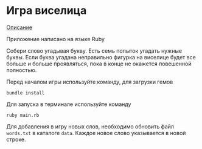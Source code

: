 # Игра виселица

[Описание](https://ru.wikipedia.org/wiki/Виселица_(игра))

Приложение написано на языке Ruby

Собери слово угадывая букву.
Есть семь попыток угадать нужные буквы.
Если буква угадана неправильно фигурка на виселице будет все больше и больше проявляться, пока в конце не окажется повешенной полностью.

Перед началом игры используйте команду, для загрузки гемов
```
bundle install
```
Для запуска в терминале используйте команду
```
ruby main.rb
```

Для добавления в игру новых слов, необходимо обновить файл ```words.txt``` в каталоге ```data```. Каждое новое слово указывается в новой строке.

